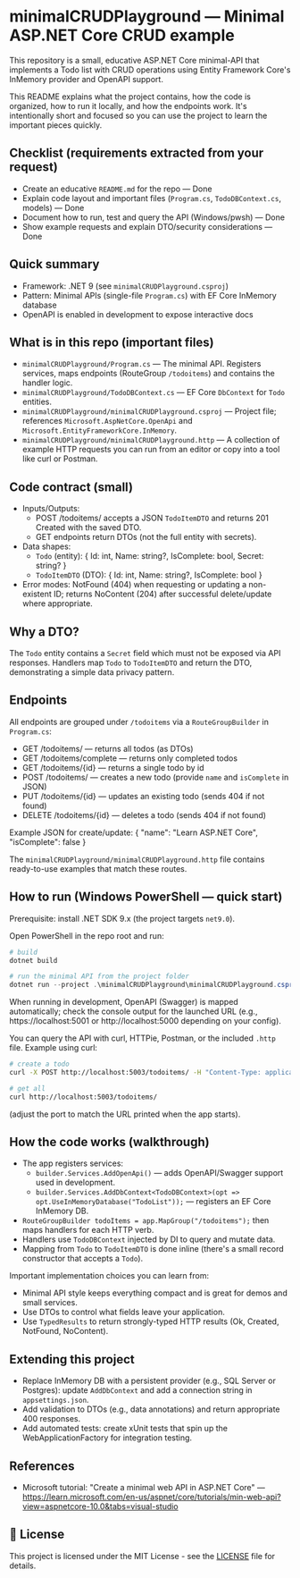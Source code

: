 # minimalCRUDPlayground — Minimal ASP.NET Core CRUD example

This repository is a small, educative ASP.NET Core minimal-API that implements a Todo list with CRUD operations using Entity Framework Core's InMemory provider and OpenAPI support.

This README explains what the project contains, how the code is organized, how to run it locally, and how the endpoints work. It's intentionally short and focused so you can use the project to learn the important pieces quickly.

## Checklist (requirements extracted from your request)
- Create an educative `README.md` for the repo — Done
- Explain code layout and important files (`Program.cs`, `TodoDBContext.cs`, models) — Done
- Document how to run, test and query the API (Windows/pwsh) — Done
- Show example requests and explain DTO/security considerations — Done

## Quick summary
- Framework: .NET 9 (see `minimalCRUDPlayground.csproj`)
- Pattern: Minimal APIs (single-file `Program.cs`) with EF Core InMemory database
- OpenAPI is enabled in development to expose interactive docs

## What is in this repo (important files)
- `minimalCRUDPlayground/Program.cs` — The minimal API. Registers services, maps endpoints (RouteGroup `/todoitems`) and contains the handler logic.
- `minimalCRUDPlayground/TodoDBContext.cs` — EF Core `DbContext` for `Todo` entities.
- `minimalCRUDPlayground/minimalCRUDPlayground.csproj` — Project file; references `Microsoft.AspNetCore.OpenApi` and `Microsoft.EntityFrameworkCore.InMemory`.
- `minimalCRUDPlayground/minimalCRUDPlayground.http` — A collection of example HTTP requests you can run from an editor or copy into a tool like curl or Postman.

## Code contract (small)
- Inputs/Outputs:
  - POST /todoitems/ accepts a JSON `TodoItemDTO` and returns 201 Created with the saved DTO.
  - GET endpoints return DTOs (not the full entity with secrets).
- Data shapes:
  - `Todo` (entity): { Id: int, Name: string?, IsComplete: bool, Secret: string? }
  - `TodoItemDTO` (DTO): { Id: int, Name: string?, IsComplete: bool }
- Error modes: NotFound (404) when requesting or updating a non-existent ID; returns NoContent (204) after successful delete/update where appropriate.

## Why a DTO?
The `Todo` entity contains a `Secret` field which must not be exposed via API responses. Handlers map `Todo` to `TodoItemDTO` and return the DTO, demonstrating a simple data privacy pattern.

## Endpoints
All endpoints are grouped under `/todoitems` via a `RouteGroupBuilder` in `Program.cs`:

- GET /todoitems/ — returns all todos (as DTOs)
- GET /todoitems/complete — returns only completed todos
- GET /todoitems/{id} — returns a single todo by id
- POST /todoitems/ — creates a new todo (provide `name` and `isComplete` in JSON)
- PUT /todoitems/{id} — updates an existing todo (sends 404 if not found)
- DELETE /todoitems/{id} — deletes a todo (sends 404 if not found)

Example JSON for create/update:
{
  "name": "Learn ASP.NET Core",
  "isComplete": false
}

The `minimalCRUDPlayground/minimalCRUDPlayground.http` file contains ready-to-use examples that match these routes.

## How to run (Windows PowerShell — quick start)
Prerequisite: install .NET SDK 9.x (the project targets `net9.0`).

Open PowerShell in the repo root and run:

```powershell
# build
dotnet build

# run the minimal API from the project folder
dotnet run --project .\minimalCRUDPlayground\minimalCRUDPlayground.csproj
```

When running in development, OpenAPI (Swagger) is mapped automatically; check the console output for the launched URL (e.g., https://localhost:5001 or http://localhost:5000 depending on your config).

You can query the API with curl, HTTPie, Postman, or the included `.http` file. Example using curl:

```bash
# create a todo
curl -X POST http://localhost:5003/todoitems/ -H "Content-Type: application/json" -d '{"name":"Test","isComplete":false}'

# get all
curl http://localhost:5003/todoitems/
```

(adjust the port to match the URL printed when the app starts).

## How the code works (walkthrough)
- The app registers services:
  - `builder.Services.AddOpenApi()` — adds OpenAPI/Swagger support used in development.
  - `builder.Services.AddDbContext<TodoDBContext>(opt => opt.UseInMemoryDatabase("TodoList"));` — registers an EF Core InMemory DB.
- `RouteGroupBuilder todoItems = app.MapGroup("/todoitems");` then maps handlers for each HTTP verb.
- Handlers use `TodoDBContext` injected by DI to query and mutate data.
- Mapping from `Todo` to `TodoItemDTO` is done inline (there's a small record constructor that accepts a `Todo`).

Important implementation choices you can learn from:
- Minimal API style keeps everything compact and is great for demos and small services.
- Use DTOs to control what fields leave your application.
- Use `TypedResults` to return strongly-typed HTTP results (Ok, Created, NotFound, NoContent).

## Extending this project
- Replace InMemory DB with a persistent provider (e.g., SQL Server or Postgres): update `AddDbContext` and add a connection string in `appsettings.json`.
- Add validation to DTOs (e.g., data annotations) and return appropriate 400 responses.
- Add automated tests: create xUnit tests that spin up the WebApplicationFactory for integration testing.

## References

- Microsoft tutorial: "Create a minimal web API in ASP.NET Core" — https://learn.microsoft.com/en-us/aspnet/core/tutorials/min-web-api?view=aspnetcore-10.0&tabs=visual-studio

## 📄 License

This project is licensed under the MIT License - see the [LICENSE](LICENSE) file for details.